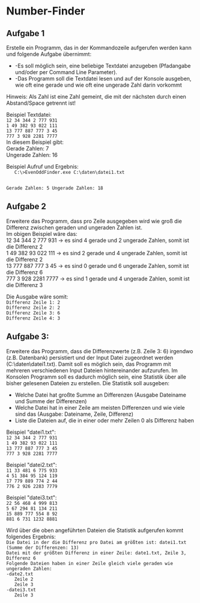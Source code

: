 <h1>Number-Finder</h1>

<h2>Aufgabe 1</h2>
<p>
Erstelle ein Programm, das in der Kommandozeile aufgerufen werden kann und folgende Aufgabe übernimmt:
<ul>
<li> -Es soll möglich sein, eine beliebige Textdatei anzugeben (Pfadangabe und/oder per Command Line Parameter).</li>
<li> -Das Programm soll die Textdatei lesen und auf der Konsole ausgeben, wie oft eine gerade und wie oft eine ungerade Zahl darin vorkommt</li>
</ul>
Hinweis: Als Zahl ist eine Zahl gemeint, die mit der nächsten durch einen Abstand/Space getrennt ist!

<p>
Beispiel Textdatei:
<code>
12 34 344 2 777 931
1 49 382 93 022 111
13 777 887 777 3 45
777 3 928 2281 7777
</code>
In diesem Beispiel gibt:<br>
Gerade Zahlen: 7<br>
Ungerade Zahlen: 16
</p>
<p>
Beispiel Aufruf und Ergebnis:
<code>
   C:\>EvenOddFinder.exe C:\daten\datei1.txt

Gerade Zahlen: 5
Ungerade Zahlen: 18
</code>

</p>
</p>

<h2>Aufgabe 2</h2>
<p>
Erweitere das Programm, dass pro Zeile ausgegeben wird wie groß die Differenz zwischen geraden und ungeraden Zahlen ist.<br>
Im obigen Beispiel wäre das:<br>
12 34 344 2 777 931  -> es sind 4 gerade und 2 ungerade Zahlen, somit ist die Differenz 2<br>
1 49 382 93 022 111  -> es sind 2 gerade und 4 ungerade Zahlen, somit ist die Differenz 2<br>
13 777 887 777 3 45  -> es sind 0 gerade und 6 ungerade Zahlen, somit ist die Differenz 6<br>
777 3 928 2281 7777  -> es sind 1 gerade und 4 ungerade Zahlen, somit ist die Differenz 3<br>
<p>
Die Ausgabe wäre somit:
<code>
Differenz Zeile 1: 2
Differenz Zeile 2: 2
Differenz Zeile 3: 6
Differenz Zeile 4: 3
</code>

</p>
</p>
<h2>Aufgabe 3:</h2>
<p>
Erweitere das Programm, dass die Differenzwerte (z.B. Zeile 3: 6) irgendwo (z.B. Datenbank) persistiert und der Input Datei zugeordnet werden (C:\daten\datei1.txt). Damit soll es möglich sein, das Programm mit mehreren verschiedenen Input Dateien hintereinander aufzurufen.
Im Konsolen Programm soll es dadurch möglich sein, eine Statistik über alle bisher gelesenen Dateien zu erstellen. Die Statistik soll ausgeben:<br>
<ul>
<li>Welche Datei hat großte Summe an Differenzen (Ausgabe Dateiname und Summe der Differenzen)</li>
<li>Welche Datei hat in einer Zeile am meisten Differenzen und wie viele sind das (Ausgabe: Dateiname, Zeile, Differenz)</li>
<li>Liste die Dateien auf, die in einer oder mehr Zeilen 0 als Differenz haben</li> 
</ul>
<p>
Beispiel "datei1.txt":
<code>
12 34 344 2 777 931
1 49 382 93 022 111
13 777 887 777 3 45
777 3 928 2281 7777
</code>
</p>
<p>
Beispiel "datei2.txt":
<code>
11 33 481 6 775 933
4 51 384 95 124 119
17 779 889 774 2 44
776 2 926 2283 7779
</code>
</p>
<p>
Beispiel "datei3.txt":
<code>
22 56 468 4 999 813
5 67 294 81 134 211
15 889 777 554 8 92
881 6 731 1232 8881
</code>
</p>
Wird über die oben angeführten Dateien die Statistik aufgerufen kommt folgendes Ergebnis:
<code>
Die Datei in der die Differenz pro Datei am größten ist: datei1.txt (Summe der Differenzen: 13)
Datei mit der größten Differenz in einer Zeile: date1.txt, Zeile 3, Differenz 6
Folgende Dateien haben in einer Zeile gleich viele geraden wie ungeraden Zahlen:
-date2.txt
   Zeile 2
   Zeile 3
-datei3.txt
   Zeile 3
</code>
</p>
